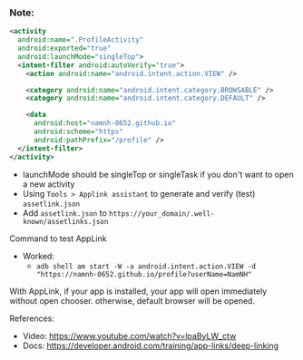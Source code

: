### Note:
```xml
<activity
  android:name=".ProfileActivity"
  android:exported="true"
  android:launchMode="singleTop">
  <intent-filter android:autoVerify="true">
    <action android:name="android.intent.action.VIEW" />

    <category android:name="android.intent.category.BROWSABLE" />
    <category android:name="android.intent.category.DEFAULT" />

    <data
      android:host="namnh-0652.github.io"
      android:scheme="https"
      android:pathPrefix="/profile" />
  </intent-filter>
</activity>
```
- launchMode should be singleTop or singleTask if you don't want to open a new activity
- Using `Tools > Applink assistant` to generate and verify (test) `assetlink.json`
- Add `assetlink.json` to `https://your_domain/.well-known/assetlinks.json`

Command to test AppLink
- Worked:
  - `adb shell am start -W -a android.intent.action.VIEW -d "https://namnh-0652.github.io/profile?userName=NamNH"`
  
With AppLink, if your app is installed, your app will open immediately without open chooser.
otherwise, default browser will be opened.

References:

- Video: https://www.youtube.com/watch?v=lpaByLW_ctw 
- Docs: https://developer.android.com/training/app-links/deep-linking
